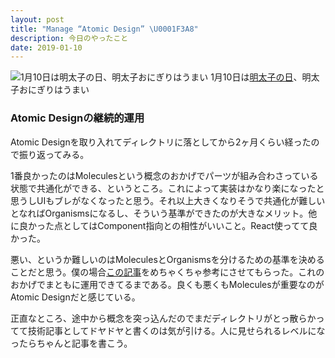 ```yaml
---
layout: post
title: "Manage “Atomic Design” \U0001F3A8"
description: 今日のやったこと
date: 2019-01-10
---
```


![1月10日は[明太子の日](http://www.nnh.to/01/10.html)、明太子おにぎりはうまい](https://cdn-images-1.medium.com/max/800/1*a-nt-Tuqgavai8ylpp23Ow.png)
1月10日は[明太子の日](http://www.nnh.to/01/10.html)、明太子おにぎりはうまい

### Atomic Designの継続的運用

Atomic Designを取り入れてディレクトリに落としてから2ヶ月くらい経ったので振り返ってみる。

1番良かったのはMoleculesという概念のおかげでパーツが組み合わさっている状態で共通化ができる、というところ。これによって実装はかなり楽になったと思うしUIもブレがなくなったと思う。それ以上大きくなりそうで共通化が難しいとなればOrganismsになるし、そういう基準ができたのが大きなメリット。他に良かった点としてはComponent指向との相性がいいこと。React使ってて良かった。

悪い、というか難しいのはMoleculesとOrganismsを分けるための基準を決めることだと思う。僕の場合[この記事](https://frasco.io/atomic-design-molecules-organisms-dc937b5989)をめちゃくちゃ参考にさせてもらった。これのおかげでまともに運用できてるまである。良くも悪くもMoleculesが重要なのがAtomic Designだと感じている。

正直なところ、途中から概念を突っ込んだのでまだディレクトリがとっ散らかってて技術記事としてドヤドヤと書くのは気が引ける。人に見せられるレベルになったらちゃんと記事を書こう。
